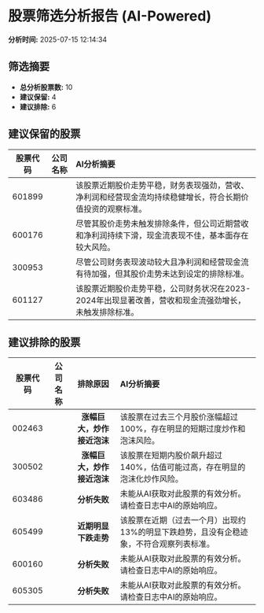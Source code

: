 # 股票筛选分析报告 (AI-Powered)

**分析时间:** 2025-07-15 12:14:34

## 筛选摘要

- **总分析股票数:** 10
- **建议保留:** 4
- **建议排除:** 6

## 建议保留的股票

| 股票代码 | 公司名称 | AI分析摘要 |
|:---:|:---:|:---|
| 601899 |  | 该股票近期股价走势平稳，财务表现强劲，营收、净利润和经营现金流均持续稳健增长，符合长期价值投资的观察标准。 |
| 600176 |  | 尽管其股价走势未触发排除条件，但公司近期营收和净利润持续下滑，现金流表现不佳，基本面存在较大风险。 |
| 300953 |  | 尽管公司财务表现波动较大且净利润和经营现金流有待加强，但其股价走势未达到设定的排除标准。 |
| 601127 |  | 该股票近期股价走势平稳，公司财务状况在2023-2024年出现显著改善，营收和现金流强劲增长，未触发排除标准。 |

## 建议排除的股票

| 股票代码 | 公司名称 | 排除原因 | AI分析摘要 |
|:---:|:---:|:---:|:---|
| 002463 |  | **涨幅巨大，炒作接近泡沫** | 该股票在过去三个月股价涨幅超过100%，存在明显的短期过度炒作和泡沫风险。 |
| 300502 |  | **涨幅巨大，炒作接近泡沫** | 该股票在短期内股价飙升超过140%，估值可能过高，存在明显的泡沫化炒作风险。 |
| 603486 |  | **分析失败** | 未能从AI获取对此股票的有效分析。请检查日志中AI的原始响应。 |
| 605499 |  | **近期明显下跌走势** | 该股票在近期（过去一个月）出现约13%的明显下跌趋势，且没有企稳迹象，不符合观察列表标准。 |
| 600160 |  | **分析失败** | 未能从AI获取对此股票的有效分析。请检查日志中AI的原始响应。 |
| 605305 |  | **分析失败** | 未能从AI获取对此股票的有效分析。请检查日志中AI的原始响应。 |
